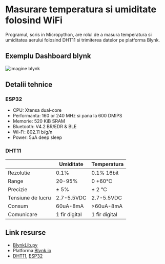 # Masurare temperatura si umiditate folosind WiFi
Programul, scris in Micropython, are rolul de a masura temperatura si umiditatea aerului folosind DHT11 si trimiterea datelor pe platforma Blynk.

## Exemplu Dashboard blynk
![imagine blynk](https://i.imgur.com/C8HUAUb.jpeg)

## Detalii tehnice

### ESP32
- CPU: Xtensa dual-core
- Performanta: 160 or 240 MHz si pana la 600 DMIPS
- Memorie: 520 KiB SRAM
- Bluetooth: V4.2 BR/EDR & BLE
- Wi-Fi: 802.11 b/g/n
- Power: 5uA deep sleep

### DHT11
 &nbsp; | Umiditate | Temperatura
--- | --- | ---
Rezolutie | 0.1% | 0.1% 16bit
Range | 20-95% | 0 +60°C
Precizie | ± 5% | ± 2 °C
Tensiune de lucru | 2.7-5.5VDC | 2.7-5.5VDC
Consum | 60uA-8mA | >60uA-8mA
Comunicare | 1 fir digital | 1 fir digital

## Link resurse
- [BlynkLib.py](https://github.com/vshymanskyy/blynk-library-python/tree/master)
- Platforma [Blynk.io](https://blynk.io/)
- [DHT11](https://www.xab3.ro/produse/modul-electronic-cu-senzor-dht-11), [ESP32](https://www.xab3.ro/produse/esp32-devkit-wh)
